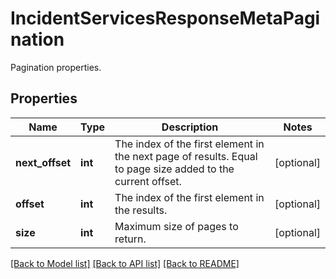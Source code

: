 # IncidentServicesResponseMetaPagination

Pagination properties.
## Properties
Name | Type | Description | Notes
------------ | ------------- | ------------- | -------------
**next_offset** | **int** | The index of the first element in the next page of results. Equal to page size added to the current offset. | [optional] 
**offset** | **int** | The index of the first element in the results. | [optional] 
**size** | **int** | Maximum size of pages to return. | [optional] 

[[Back to Model list]](README.md#documentation-for-models) [[Back to API list]](README.md#documentation-for-api-endpoints) [[Back to README]](README.md)


